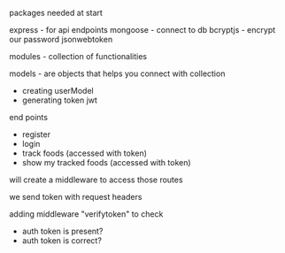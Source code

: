 packages needed at start

express - for api endpoints
mongoose - connect to db
bcryptjs - encrypt our password
jsonwebtoken

modules - collection of functionalities

models - are objects that helps you connect with collection

- creating userModel
- generating token jwt

end points

- register
- login
- track foods (accessed with token)
- show my tracked foods (accessed with token)

will create a middleware to access those routes

we send token with request headers

adding middleware "verifytoken" to check

- auth token is present?
- auth token is correct?
